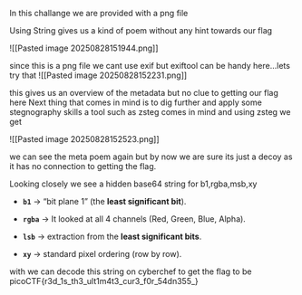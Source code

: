 In this challange we are provided with a png file

Using String gives us a kind of poem without any hint towards our flag


![[Pasted image 20250828151944.png]]

since this is a png file we cant use exif but exiftool can be handy here...lets try that 
![[Pasted image 20250828152231.png]]

this gives us an overview of the metadata but no clue to getting our flag here
Next thing that comes in mind is to dig further and apply some stegnography  skills a tool such as zsteg comes in mind and using zsteg we get 

![[Pasted image 20250828152523.png]]

we can see the meta poem again but by now we are sure its just a decoy as it has no connection to getting the flag.

Looking closely we see a hidden base64 string for b1,rgba,msb,xy 

- **`b1`** → “bit plane 1” (the **least significant bit**).
    
- **`rgba`** → It looked at all 4 channels (Red, Green, Blue, Alpha).
    
- **`lsb`** → extraction from the **least significant bits**.
    
- **`xy`** → standard pixel ordering (row by row).

with we can decode this string on cyberchef to get the flag to be picoCTF{r3d_1s_th3_ult1m4t3_cur3_f0r_54dn355_}




